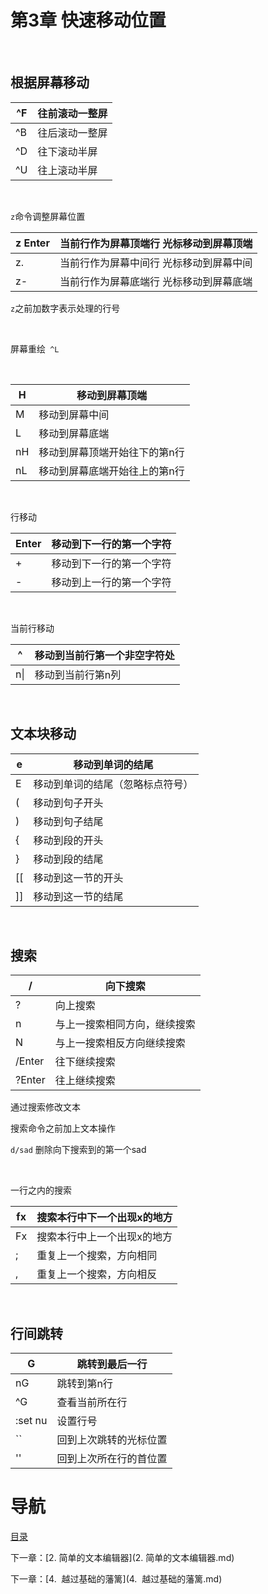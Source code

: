 # 第3章 快速移动位置

 

## 根据屏幕移动

| ^F   | 往前滚动一整屏 |
| ---- | ------- |
| ^B   | 往后滚动一整屏 |
| ^D   | 往下滚动半屏  |
| ^U   | 往上滚动半屏  |

 

`z`命令调整屏幕位置

| z Enter | 当前行作为屏幕顶端行 光标移动到屏幕顶端 |
| ------- | -------------------- |
| z.      | 当前行作为屏幕中间行 光标移动到屏幕中间 |
| z-      | 当前行作为屏幕底端行 光标移动到屏幕底端 |

`z`之前加数字表示处理的行号

 

屏幕重绘` ^L`

 

| H    | 移动到屏幕顶端         |
| ---- | --------------- |
| M    | 移动到屏幕中间         |
| L    | 移动到屏幕底端         |
| nH   | 移动到屏幕顶端开始往下的第n行 |
| nL   | 移动到屏幕底端开始往上的第n行 |

 

行移动

| Enter | 移动到下一行的第一个字符 |
| ----- | ------------ |
| +     | 移动到下一行的第一个字符 |
| -     | 移动到上一行的第一个字符 |

 

当前行移动

| ^    | 移动到当前行第一个非空字符处 |
| ---- | -------------- |
| n\|  | 移动到当前行第n列      |

 

## 文本块移动

| e    | 移动到单词的结尾         |
| ---- | ---------------- |
| E    | 移动到单词的结尾（忽略标点符号） |
| (    | 移动到句子开头          |
| )    | 移动到句子结尾          |
| {    | 移动到段的开头          |
| }    | 移动到段的结尾          |
| [[   | 移动到这一节的开头        |
| ]]   | 移动到这一节的结尾        |

 

## 搜索

| /      | 向下搜索           |
| ------ | -------------- |
| ?      | 向上搜索           |
| n      | 与上一搜索相同方向，继续搜索 |
| N      | 与上一搜索相反方向继续搜索  |
| /Enter | 往下继续搜索         |
| ?Enter | 往上继续搜索         |

通过搜索修改文本

搜索命令之前加上文本操作

`d/sad` 删除向下搜索到的第一个sad

 

一行之内的搜索

| fx   | 搜索本行中下一个出现x的地方 |
| ---- | -------------- |
| Fx   | 搜索本行中上一个出现x的地方 |
| ;    | 重复上一个搜索，方向相同   |
| ,    | 重复上一个搜索，方向相反   |

 

## 行间跳转

| G       | 跳转到最后一行     |
| ------- | ----------- |
| nG      | 跳转到第n行      |
| ^G      | 查看当前所在行     |
| :set nu | 设置行号        |
| ``      | 回到上次跳转的光标位置 |
| ''      | 回到上次所在行的首位置 |



# 导航

[目录](README.md)

下一章：[2. 简单的文本编辑器](2. 简单的文本编辑器.md)

下一章：[4.  越过基础的藩篱](4.  越过基础的藩篱.md)
